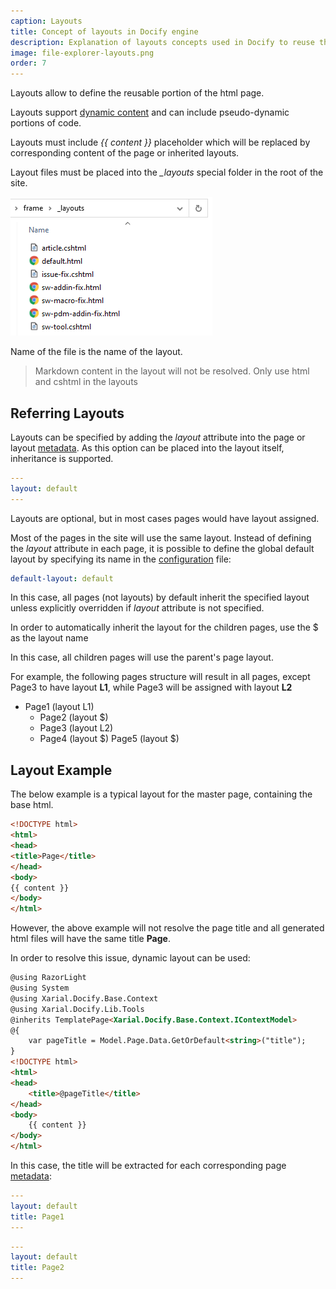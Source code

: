 ```yaml
---
caption: Layouts
title: Concept of layouts in Docify engine
description: Explanation of layouts concepts used in Docify to reuse the page frames
image: file-explorer-layouts.png
order: 7
---
```

Layouts allow to define the reusable portion of the html page.

Layouts support [dynamic content](/content#dynamic-content) and can include pseudo-dynamic portions of code.

Layouts must include *{{ content }}* placeholder which will be replaced by corresponding content of the page or inherited layouts.

Layout files must be placed into the *_layouts* special folder in the root of the site.

![Site layouts in the file explorer](file-explorer-layouts.png)

Name of the file is the name of the layout.

> Markdown content in the layout will not be resolved. Only use html and cshtml in the layouts

## Referring Layouts

Layouts can be specified by adding the *layout* attribute into the page or layout [metadata](/metadata/). As this option can be placed into the layout itself, inheritance is supported.

~~~ yml
---
layout: default
---
~~~

Layouts are optional, but in most cases pages would have layout assigned. 

Most of the pages in the site will use the same layout. Instead of defining the *layout* attribute in each page, it is possible to define the global default layout by specifying its name in the [configuration](/configuration/) file:

~~~ yml
default-layout: default
~~~

In this case, all pages (not layouts) by default inherit the specified layout unless explicitly overridden if *layout* attribute is not specified.

In order to automatically inherit the layout for the children pages, use the $ as the layout name

In this case, all children pages will use the parent's page layout.

For example, the following pages structure will result in all pages, except Page3 to have layout **L1**, while Page3 will be assigned with layout **L2**

* Page1 (layout L1)
    * Page2 (layout $)
    * Page3 (layout L2)
    * Page4 (layout $)
        Page5 (layout $)

## Layout Example

The below example is a typical layout for the master page, containing the base html.

~~~ html
<!DOCTYPE html>
<html>
<head>
<title>Page</title>
</head>
<body>
{{ content }}
</body>
</html>
~~~

However, the above example will not resolve the page title and all generated html files will have the same title **Page**.

In order to resolve this issue, dynamic layout can be used:

~~~ html
@using RazorLight
@using System
@using Xarial.Docify.Base.Context
@using Xarial.Docify.Lib.Tools
@inherits TemplatePage<Xarial.Docify.Base.Context.IContextModel>
@{
    var pageTitle = Model.Page.Data.GetOrDefault<string>("title");
}
<!DOCTYPE html>
<html>
<head>
    <title>@pageTitle</title>
</head>
<body>
    {{ content }}
</body>
</html>
~~~

In this case, the title will be extracted for each corresponding page [metadata](/metadata/):

~~~ yml
---
layout: default
title: Page1
---
~~~

~~~ yml
---
layout: default
title: Page2
---
~~~